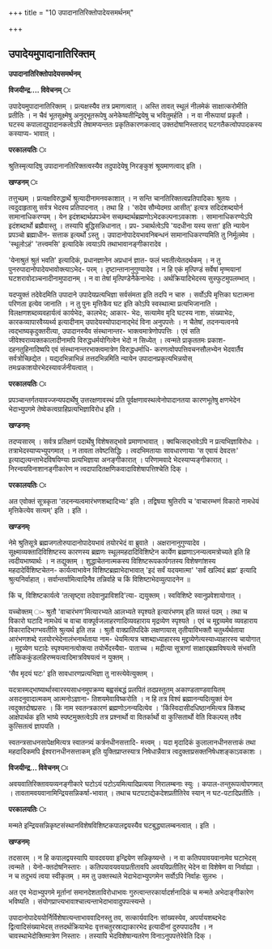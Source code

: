 +++
title = "10 उपादानातिरिक्तोपादेयसमर्थनम्"

+++


## उपादेयमुपादानातिरिक्तम्

**उपादानातिरिक्तोपादेयसमर्थनम्**

**विजयीन्द्र.... विवेचनम् ः**

उपादेयमुपादानातिरिक्तम् । प्रत्यक्षस्यैव तत्र प्रमाणत्वात् । अस्ति तावत् स्थूलं नीलमेकं साक्षात्करोमीति प्रतीतिः । न चैवं भूतसूक्ष्मेषु अनुद्भूतरूपेषु अनेकेष्वतीन्द्रियेषु च भवितुमर्हति । न वा नीरूपायां प्रकृतौ । घटस्य कपालाद्युपादानकत्वेऽपि तेषामप्यन्ततः प्रकृतिकारणकत्वाद् उक्तदोषानिस्ताराद् घटगतैकत्वोपपादकस्य कस्याप्य- भावात् ।

**परकालयतिः ः**

श्रुतिस्मृत्यादिषु उपादानानतिरिक्तत्वस्यैव तदुपादेयेषु निरङ्कुशं श्रूयमाणत्वाद् इति ।

**खण्डनम् ः**

तत्तुच्छम् । प्रत्यक्षविरुद्धार्थे श्रुत्यादीनामनवकाशात् । न सन्ति चानतिरिक्तत्वप्रतिपादिकाः श्रुतयः । त्वदुदाहृतासु सर्वत्र भेदस्य प्रतिपादनात् । तथा हि । 'सदेव सौम्येदमग्र आसीत्' इत्यत्र सदिदंशब्दयोर्न सामानाधिकरण्यम् । येन इदंशब्दार्थप्रपञ्चेन सच्छब्दार्थब्रह्मणोऽभेदकल्पनाऽवकाशः । सामानाधिकरण्येऽपि इदंशब्दार्थो ब्रह्मैवास्तु । तस्यापि बुद्धिसन्निधानात् । प्रप- ञ्चार्थत्वेऽपि 'यदधीना यस्य सत्ता' इति न्यायेन प्रपञ्चो ब्रह्माधीन- सत्ताक इत्यर्थो ऽस्तु । उपादानोपादेयभावनिबन्धनं सामानाधिकरण्यमिति तु निर्मूलमेव । 'स्थूलोऽहं' 'तत्त्वमसि' इत्यादिके त्वयाऽपि तथाभावानङ्गीकारादेव ।

'येनाश्रुतं श्रुतं भवति' इत्यादिकं, प्रधानज्ञानेन अप्रधानं ज्ञात- फलं भवतीत्येतदर्थकम् । न तु पुनरुपादानोपादेयभावोक्त्याऽभेद- परम् । दृष्टान्तानानुगुण्यादेव । न हि एकं मृत्पिण्डं सर्वेषां मृण्मयानां घटशरावोदञ्चनादीनामुपादानम् । न वा तेषां मृत्पिण्डेनैकेनाभेदः । अर्थक्रियादिभेदस्य सुस्फुटमुपलम्भात् ।

यदप्युक्तं तदेवेदमिति उपादाने उपादेयप्रत्यभिज्ञा सर्वसंमता इति तदपि न चारु । सर्वोऽपि मृत्तिका घटात्मना परिणता इत्येव जानाति । न तु पुनः मृत्तिकैव घट इति कोऽपि स्वस्थात्मा प्रत्यभिजानाति । विलक्षणशब्दव्यवहार्यत्वं कार्यभेदः, कालभेद; आकार- भेदः, सत्यामेव मृदि घटस्य नाशः, संख्याभेदः, कारकव्यापारवैय्यर्थ्य इत्यादीनाम् उपादेयस्योपादानाद्भेदं विना अनुपपत्तेः । न चैतेषां, तदनन्यत्वनये त्वद्भाष्यकृदुक्तरीत्या, उपादानस्यैव संस्थानान्तर- भाक्त्वमात्रेणोपपत्तिः । एवं सति जीवेश्वराव्यक्तकालादीनामपि विरुद्धधर्मयोगित्वेन भेदो न सिध्येत् । त्वन्मते प्राकृततमः प्रकाश- दहनतुहिनादिष्वपि एवं संस्थानान्तरभाक्त्वमात्रेण विरुद्धधर्माधि- करणत्वोपपत्तिवचनसौलभ्येन भेदवार्तैव सर्वत्रोच्छिद्येत । यद्यदभिन्नाभिन्नं तत्तदभिन्नमिति न्यायेन उपादानप्रकृत्यभिन्नयोस् तमःप्रकाशयोरभेदस्यावर्जनीयत्वात् ।

**परकालयतिः ः**

प्रपञ्चान्तर्गतयावज्जन्यपदार्थेषु उत्तरक्षणावस्थं प्रति पूर्वक्षणावस्थत्वेनोपादानतया कारणभूतेषु क्षणभेदेन भेदाभ्युपगमे तेष्वेकत्वग्राहिप्रत्यभिज्ञाविरोध इति ।

**खण्डनम्ः**

तदप्यसारम् । सर्वत्र प्रतिक्षणं पदार्थेषु विशेषसद्भावे प्रमाणाभावात् । क्वचित्सद्भावेऽपि न प्रत्यभिज्ञाविरोधः । तत्राभेदस्याप्यभ्युपगमात् । न तावता तवेष्टसिद्धिः । त्वदभिमतायाः सावधारणायाः ‘स एवायं देवदत्तः' इत्याद्यत्यन्ताभेदविषयिण्याः प्रत्यभिज्ञाया अनङ्गीकारात् । परिणामवादे भेदस्याप्यङ्गीकारात् । निरन्वयविनाशानङ्गीकारेण न त्वदापादितक्षणिकवादाविशेषापत्तिश्चेति दिक् ।

**परकालयतिः ः**

अत एवोक्तं सूत्रकृता 'तदनन्यत्वमारंभणशब्दादिभ्यः' इति । तद्विषया श्रुतिरपि च 'वाचारम्भणं विकारो नामधेयं मृत्तिकेत्येव सत्यम्' इति । इति ।

**खण्डनम्ः**

नेमे श्रुतिसूत्रे ब्रह्मजगतोरुपादानोपादेयभावं तयोरभेदं वा ब्रुवाते । अक्षरानानुगुण्यादेव । सूक्ष्माव्यक्तादिविशिष्टस्य कारणस्य ब्रह्मणः स्थूलमहदादिविशिष्टेन कार्येण ब्रह्मणाऽनन्यत्वमत्रोच्यते इति हि त्वदीयभाष्यार्थः । न तद्युक्तम् । शुद्धाचेतनात्मकस्य विशिष्टरूपकार्यगतस्य विशेषणांशस्य महदादेर्विशिष्टचेतन- कार्यत्वाभावेन विशिष्टब्रह्माभेदाभावात् 'इदं सर्वं यदयमात्मा' 'सर्वं खल्विदं ब्रह्म' इत्यादि श्रुत्यनिर्वाहात् । सर्वान्तर्यामित्वादिनैव तन्निर्वाहे च किं विशिष्टाभेदव्युत्पादनेन ॥

किं च, विशिष्टकार्यत्वे ‘तत्सृष्ट्वा तदेवानुप्राविशदि'त्या- द्ययुक्तम् । स्वविशिष्टे स्वानुप्रवेशायोगात् ।

यच्चोक्तम् ः- श्रुतौ 'वाचारंभण'मित्यारभ्यते आलभ्यते स्पृश्यते इत्यारंभणम् इति व्यस्तं पदम् । तथा च विकारो घटादि नामधेयं च वाचा वाक्पूर्वजलाहरणादिव्यवहाराय मृद्रव्येण स्पृश्यते । एवं च मृद्द्रव्यमेव व्यवहाराय विकारादिभाग्भवतीति श्रुत्यर्थ इति तन्न । श्रुतौ वाक्प्रातिपदिके लक्षणायास् तृतीयाविभक्तौ चतुर्थ्यर्थताया आरंभणशब्दे रलयोरभेदेनालंभनार्थताया नाम- धेयमित्यत्र चशब्दाध्याहारस्य मृद्द्रव्येणेत्यस्याध्याहारस्य चायोगात् । मृद्द्रव्येण घटादेः स्पृश्यमानत्वोक्त्या तयोर्भेदस्यैवा- पाताच्च । मद्रीत्या सूत्राणां साक्षाद्ब्रह्मविषयत्वे संभवति लौकिककुंडलहिरण्मयत्वादिमात्रविषयत्वं न युक्तम् ।

‘सैव मृदयं घटः' इति सावधारणप्रत्यभिज्ञा तु नास्त्येवेत्युक्तम् ।

यदत्रास्मद्भाष्यार्थास्वारस्यसाधनमुपक्रम्य बह्वसंबद्धं प्रलपितं तदप्रस्तुतम् अकाण्डताण्डवायितम् असदनुवादात्मकम् आत्मनोऽज्ञाना- तिशयमेवाविष्करोति । न हि तत्र विश्वं ब्रह्मानन्यदित्युक्तं येन त्वदुक्तदोषप्रसरः । किं नाम स्वतन्त्रकारणं ब्रह्मणोऽनन्यदित्येव । 'किंस्विदासीदधिष्ठानमित्यत्र किंशब्द आक्षेपार्थक इति भाष्ये स्पष्टमुक्तत्वेऽपि तत्र प्रश्नार्थो वा वितर्कार्थो वा कुत्सितार्थो वेति विकल्पस् तवैव कुत्सितत्वं ज्ञापयति ।

स्वतन्त्रसाधनसापेक्षमित्यत्र स्वातन्त्र्यं कर्त्रनधीनसत्तादि- मत्त्वम् । यदा मृदादिकं कुलालानधीनसत्ताकं तथा महदादिकमपि ईश्वरानधीनसत्ताकम् इति युक्तिप्राप्तस्यात्र निषेधान्नैवात्र त्वदुक्ताप्रसक्तनिषेधशङ्काऽवकाशः ।

**विजयीन्द्र... विवेचनम् ः**

अवयवातिरिक्तावयव्यनङ्गीकारे घटोऽयं पटोऽयमित्यादिप्रत्यया निरालम्बनाः स्युः । कपाल-तन्तुरूपत्वोपगमात् । तावतामवयवानामिन्द्रियसन्निकर्षा-भावात् । तथाच घटपटाद्येकदेशप्रतीतिरेव स्यान् न घट-पटादिप्रतीतिः ।

**परकालयतिः ः**

मन्मते इन्द्रियसन्निकृष्टसंस्थानविशेषविशिष्टकपालद्वयस्यैव घटबुद्ध्यालम्बनत्वात् । इति ।

**खण्डनम्ः**

तदसारम् । न हि कपालद्वयस्यापि यावदवयवा इन्द्रियेण सन्निकृष्यन्ते । न वा कतिपयावयवानामेव घटाभेदस् त्वन्मते । येनो-क्तदोषनिस्तारः । कतिपयावयवयाप्रतीतावपि अवयविप्रतीतिर् भेदेन वा विशेषेण वा निर्वाह्या । न च तदुभयं त्वया स्वीकृतम् । मम तु उक्तस्थले भेदाभेदाभ्युपगमेन सर्वोऽपि निर्वाहः सुलभः ।

अत एव भेदाभ्युपगमे मूर्तानां समानदेशताविरोधाभावः गुरुत्वान्तरकार्यादर्शनादिकं च मन्मते अभेदाङ्गीकारेण भविष्यति । संयोगप्राप्त्यभावाश्चात्यन्ताभेदाभावादुपपत्स्यन्ते ।

उपादानोपादेययोर्निर्विशेषात्यन्ताभाववादिनस्तु तव, सत्कार्यवादिनः सांख्यस्येव, अपर्यायशब्दभेदः द्वित्वादिसंख्याभेदस् तत्तदर्थक्रियाभेदः वृत्तचतुरस्राद्याकारभेद इत्यादीनां दुरुपपादतैव । न चावस्थाभेदोक्तिमात्रेण निस्तारः । तस्यापि भेदविशेषान्यतरेण विनाऽनुपपत्तेरेवेति दिक् ।

